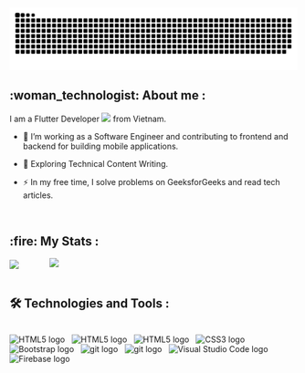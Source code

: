 ![](https://github.com/Platane/snk/raw/output/github-contribution-grid-snake.svg)

<h2>:woman_technologist: About me :</h2>

I am a Flutter Developer <img src="https://media.giphy.com/media/WUlplcMpOCEmTGBtBW/giphy.gif" width="30"> from Vietnam.
- :telescope: I’m working as a Software Engineer and contributing to frontend and backend for building mobile applications.

- :seedling: Exploring Technical Content Writing.

- :zap: In my free time, I solve problems on GeeksforGeeks and read tech articles.

<br>

<h2>:fire: My Stats :</h2>
<!-- [![GitHub Streak](http://github-readme-streak-stats.herokuapp.com?user=leduytuanvu&theme=dark&background=000000)](https://git.io/streak-stats)
[![Top Langs](https://github-readme-stats.vercel.app/api/top-langs/?username=leduytuanvu&layout=compact&theme=vision-friendly-dark)] -->
<div>
  <a href="#" title="leduytuanvu">
    <img width="315" align="center" src="https://github-readme-stats.vercel.app/api/top-langs/?username=leduytuanvu&hide=c%23,powershell,Mathematica,Ruby,Objective-C,Objective-C%2b%2b,Cuda&title_color=61dafb&text_color=ffffff&icon_color=61dafb&bg_color=20232a&langs_count=8&layout=compact&border_color=61dafb&hide_border=true" />
  </a>

  <a href="#" title="leduytuanvu">
    <img align="right" width="434" src="https://github-readme-stats.vercel.app/api?username=leduytuanvu&show_icons=true&theme=react&border_color=61dafb&hide_border=true" />
  </a>
</div>

<br>

<h2>🛠 Technologies and Tools :</h2>
<br>
<span><img src="https://img.shields.io/badge/DART-282C34?logo=dart&logoColor=3399FF" alt="HTML5 logo" title="HTML5" height="25" /></span>
&nbsp;
<span><img src="https://img.shields.io/badge/DOTNET-282C34?logo=dotnet&logoColor=3399FF" alt="HTML5 logo" title="HTML5" height="25" /></span>
&nbsp;
<span><img src="https://img.shields.io/badge/HTML5-282C34?logo=html5&logoColor=E34F26" alt="HTML5 logo" title="HTML5" height="25" /></span>
&nbsp;
<span><img src="https://img.shields.io/badge/CSS3-282C34?logo=css3&logoColor=1572B6" alt="CSS3 logo" title="CSS3" height="25" /></span>
&nbsp;
<span><img src="https://img.shields.io/badge/Bootstrap-282C34?logo=bootstrap&logoColor=7952B3" alt="Bootstrap logo" title="Bootstrap" height="25" /></span>
&nbsp;
<span><img src="https://img.shields.io/badge/git-282C34?logo=git&logoColor=F05032" alt="git logo" title="git" height="25" /></span>
&nbsp;
<span><img src="https://img.shields.io/badge/git-282C34?logo=git&logoColor=F05032" alt="git logo" title="git" height="25" /></span>
&nbsp;
<span><img src="https://img.shields.io/badge/VS%20Code-282C34?logo=visual-studio-code&logoColor=007ACC" alt="Visual Studio Code logo" title="Visual Studio Code" height="25" /></span>
&nbsp;
<span><img src="https://img.shields.io/badge/Firebase-282C34?logo=firebase&logoColor=FFCA28" alt="Firebase logo" title="Firebase" height="25" /></span>
&nbsp;
<br>
